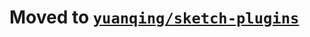 # Moved to [`yuanqing/sketch-plugins`](https://github.com/yuanqing/sketch-plugins/tree/master/packages/sketch-find-and-replace-text)
